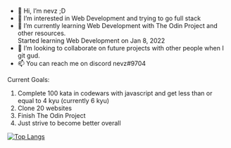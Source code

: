 - 👋 Hi, I’m nevz ;D
- 👀 I’m interested in Web Development and trying to go full stack
- 🌱 I’m currently learning Web Development with The Odin Project and other resources.  
Started learning Web Development on Jan 8, 2022
- 💞️ I’m looking to collaborate on future projects with other people when I git gud.
- 📫 You can reach me on discord nevz#9704  

Current Goals:
1. Complete 100 kata in codewars with javascript and get less than or equal to 4 kyu (currently 6 kyu)
2. Clone 20 websites
3. Finish The Odin Project
4. Just strive to become better overall

[![Top Langs](https://github-readme-stats.vercel.app/api/top-langs/?username=nevz9)](https://github.com/nevz9/github-readme-stats)
